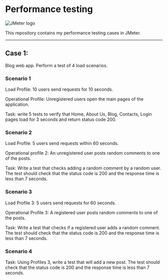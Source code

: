 # Performance testing

![JMeter logo](https://img.shields.io/badge/JMeter-090909?style=for-the-badge&logo=apachejmeter)

This repository contains my performance testing cases in JMeter.

---

## Case 1:

Blog web app. Perform a test of 4 load scenarios.

### Scenario 1

Load Profile: 10 users send requests for 10 seconds.

Operational Profile: Unregistered users open the main pages of the application.

Task: write 5 tests to verify that Home, About Us, Blog, Contacts, Login pages load for 3 seconds and return status code 200.

### Scenario 2

Load Profile: 5 users send requests within 60 seconds.

Operational profile 2: An unregistered user posts random comments to one of the posts.

Task: Write a test that checks adding a random comment by a random user. The test should check that the status code is 200 and the response time is less than 7 seconds.

### Scenario 3

Load Profile 3: 5 users send requests for 60 seconds.

Operational Profile 3: A registered user posts random comments to one of the posts.

Task: Write a test that checks if a registered user adds a random comment. The test should check that the status code is 200 and the response time is less than 7 seconds.

### Scenario 4

Task: Using Profiles 3, write a test that will add a new post. The test should check that the status code is 200 and the response time is less than 7 seconds.
